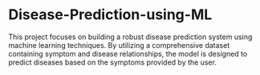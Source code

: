 # Disease-Prediction-using-ML
This project focuses on building a robust disease prediction system using machine learning  techniques. By utilizing a comprehensive dataset containing symptom and disease  relationships, the model is designed to predict diseases based on the symptoms provided by  the user.
